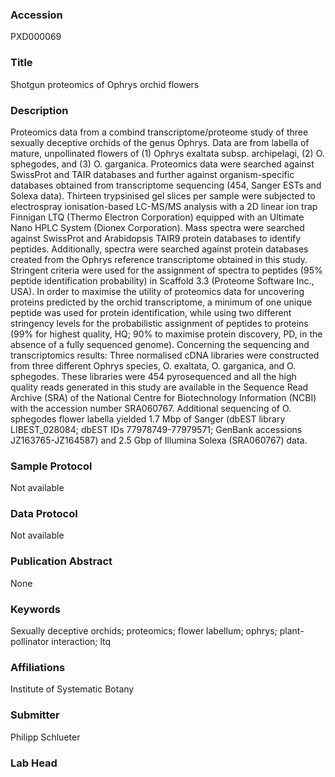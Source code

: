 ### Accession
PXD000069

### Title
Shotgun proteomics of Ophrys orchid flowers

### Description
Proteomics data from a combind transcriptome/proteome study of three sexually deceptive orchids of the genus Ophrys.   Data are from labella of mature, unpollinated flowers of (1) Ophrys exaltata subsp. archipelagi, (2) O. sphegodes, and (3) O. garganica. Proteomics data were searched against SwissProt and TAIR databases and further against organism-specific databases obtained from transcriptome sequencing (454, Sanger ESTs and Solexa data). Thirteen trypsinised gel slices per sample were subjected to electrospray ionisation-based LC-MS/MS analysis with a 2D linear ion trap Finnigan LTQ (Thermo Electron Corporation) equipped with an Ultimate Nano HPLC System (Dionex Corporation). Mass spectra were searched against SwissProt and Arabidopsis TAIR9 protein databases to identify peptides. Additionally, spectra were searched against protein databases created from the Ophrys reference transcriptome obtained in this study. Stringent criteria were used for the assignment of spectra to peptides (95% peptide identification probability) in Scaffold 3.3 (Proteome Software Inc., USA). In order to maximise the utility of proteomics data for uncovering proteins predicted by the orchid transcriptome, a minimum of one unique peptide was used for protein identification, while using two different stringency levels for the probabilistic assignment of peptides to proteins (99% for highest quality, HQ; 90% to maximise protein discovery, PD, in the absence of a fully sequenced genome). Concerning the sequencing and transcriptomics results: Three normalised cDNA libraries were constructed from three different Ophrys species, O. exaltata, O. garganica, and O. sphegodes. These libraries were 454 pyrosequenced and all the high quality reads generated in this study are available in the Sequence Read Archive (SRA) of the National Centre for Biotechnology Information (NCBI) with the accession number SRA060767. Additional sequencing of O. sphegodes flower labella yielded 1.7 Mbp of Sanger (dbEST library LIBEST_028084; dbEST IDs 77978749-77979571; GenBank accessions JZ163765-JZ164587) and 2.5 Gbp of Illumina Solexa (SRA060767) data.

### Sample Protocol
Not available

### Data Protocol
Not available

### Publication Abstract
None

### Keywords
Sexually deceptive orchids; proteomics; flower labellum; ophrys; plant-pollinator interaction; ltq

### Affiliations
Institute of Systematic Botany

### Submitter
Philipp Schlueter

### Lab Head


